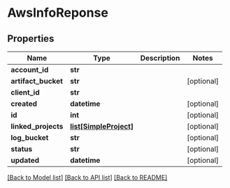 # AwsInfoReponse

## Properties
Name | Type | Description | Notes
------------ | ------------- | ------------- | -------------
**account_id** | **str** |  | 
**artifact_bucket** | **str** |  | [optional] 
**client_id** | **str** |  | 
**created** | **datetime** |  | [optional] 
**id** | **int** |  | [optional] 
**linked_projects** | [**list[SimpleProject]**](SimpleProject.md) |  | [optional] 
**log_bucket** | **str** |  | [optional] 
**status** | **str** |  | [optional] 
**updated** | **datetime** |  | [optional] 

[[Back to Model list]](../README.md#documentation-for-models) [[Back to API list]](../README.md#documentation-for-api-endpoints) [[Back to README]](../README.md)

